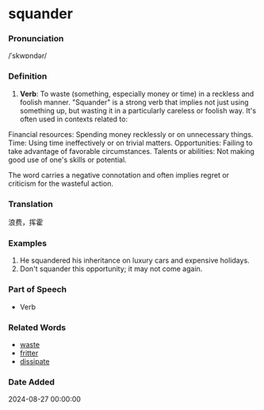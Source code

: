 # squander
### Pronunciation
/ˈskwɒndər/
### Definition
1. **Verb**: To waste (something, especially money or time) in a reckless and foolish manner.
"Squander" is a strong verb that implies not just using something up, but wasting it in a particularly careless or foolish way. It's often used in contexts related to:

Financial resources: Spending money recklessly or on unnecessary things.
Time: Using time ineffectively or on trivial matters.
Opportunities: Failing to take advantage of favorable circumstances.
Talents or abilities: Not making good use of one's skills or potential.

The word carries a negative connotation and often implies regret or criticism for the wasteful action.
### Translation
浪费，挥霍
### Examples
1. He squandered his inheritance on luxury cars and expensive holidays.
2. Don't squander this opportunity; it may not come again.
### Part of Speech
- Verb
### Related Words
- [waste](waste.md)
- [fritter](fritter.md)
- [dissipate](dissipate.md)
### Date Added
2024-08-27 00:00:00